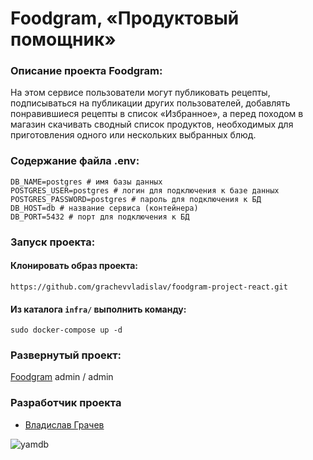 # Foodgram, «Продуктовый помощник»

### Описание проекта Foodgram:
На этом сервисе пользователи могут публиковать рецепты, подписываться на 
публикации других пользователей, добавлять понравившиеся рецепты в список 
«Избранное», а перед походом в магазин скачивать сводный список продуктов, 
необходимых для приготовления одного или нескольких выбранных блюд.

### Содержание файла .env:
```
DB_NAME=postgres # имя базы данных
POSTGRES_USER=postgres # логин для подключения к базе данных
POSTGRES_PASSWORD=postgres # пароль для подключения к БД
DB_HOST=db # название сервиса (контейнера)
DB_PORT=5432 # порт для подключения к БД
```

### Запуск проекта:

#### Клонировать образ проекта:
```
https://github.com/grachevvladislav/foodgram-project-react.git
```
#### Из каталога `infra/` выполнить команду:

```
sudo docker-compose up -d
```
### Развернутый проект:
[Foodgram](http://vlad.360.ru)
admin / admin

### Разработчик проекта
- [Владислав Грачев](https://github.com/grachevvladislav)

![yamdb](https://github.com/grachevvladislav/foodgram-project-react/actions/workflows/foodgram_workflow.yml/badge.svg)

